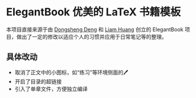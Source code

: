 # ElegantBook 优美的 LaTeX 书籍模板

本项目直接来源于由 [Dongsheng Deng](https://ddswhu.me/) 和 [Liam Huang](https://liam.page/) 创立的 ElegantBook 项目，做出了一定的修改以适应个人的习惯并应用于日常笔记等的整理。

## 具体改动

- 取消了正文中的小图标，如“练习”等环境侧面的🖊
- 开启了目录的超链接
- 引入了单章文件，方便独立编译

